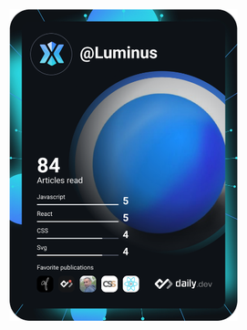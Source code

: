 <a href="https://app.daily.dev/Luminus"><img src="https://github.com/luminus-xd/luminus-xd/blob/main/devcard.svg" width="400" alt="Luminus's Dev Card"/></a>
